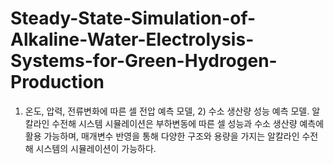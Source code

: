 # Steady-State-Simulation-of-Alkaline-Water-Electrolysis-Systems-for-Green-Hydrogen-Production
1) 온도, 압력, 전류변화에 따른 셀 전압 예측 모델, 2) 수소 생산량 성능 예측 모델. 알칼라인 수전해 시스템 시뮬레이션은 부하변동에 따른 셀 성능과 수소 생산량 예측에 활용 가능하며, 매개변수 반영을 통해 다양한 구조와 용량을 가지는 알칼라인 수전해 시스템의 시뮬레이션이 가능하다. 
